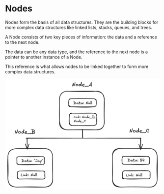 # Nodes

Nodes form the basis of all data structures. They are the building blocks for more complex data structures like linked lists, stacks, queues, and trees.

A Node consists of two key pieces of information: the data and a reference to the next node.

The data can be any data type, and the reference to the next node is a pointer to another instance of a Node.

This reference is what allows nodes to be linked together to form more complex data structures.

![Node](Node.png)
